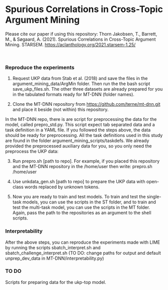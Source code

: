 # Spurious Correlations in Cross-Topic Argument Mining

Please cite our paper if using this repository: Thorn Jakobsen, T., Barrett, M., & Søgaard, A. (2021). Spurious Correlations in Cross-Topic Argument Mining. STARSEM. https://aclanthology.org/2021.starsem-1.25/ 

&nbsp; 

### Reproduce the experiments
1) Request UKP data from Stab et al. (2018) and save the files in the argument_mining_data/ArgMin folder. Then run the the bash script save_ukp_files.sh. The other three datasets are already prepared for you in the tabulated formats ready for MT-DNN (folder names). 

2) Clone the MT-DNN repository from https://github.com/terne/mt-dnn.git and place it beside (not within) this repository.

In the MT-DNN repo, there is are script for preprocessing the data for the model, called prepro_std.py. This script expect tab separated data and a task definition in a YAML file. If you followed the steps above, the data should be ready for preprocessing.  All the task definitions used in this study are found in the folder argument_mining_scripts/taskdefs. We already provided the preprocessed auxiliary data for you, so you only need the preprocess the UKP data: 

3) Run prepro.sh [path to repo]. For example, if you placed this repository and the MT-DNN repository in the /home/user then write: prepro.sh /home/user

4) Use unkdata_gen.sh [path to repo] to prepare the UKP data with open-class words replaced by unknown tokens. 

5) Now you are ready to train and test models. To train and test the single-task models, you can use the scripts in the ST folder, and to train and test the multi-task model, you can use the scripts in the MT folder. Again, pass the path to the repositories as an argument to the shell scripts.

### Interpretability
After the above steps, you can reproduce the experiments made with LIME by running the scripts sbatch_interpret.sh and sbatch_challenge_interpret.sh (TO DO: change paths for output and default unprep_dev_data in MT-DNN/interpretability.py)


### TO DO
Scripts for preparing data for the ukp-top model.




